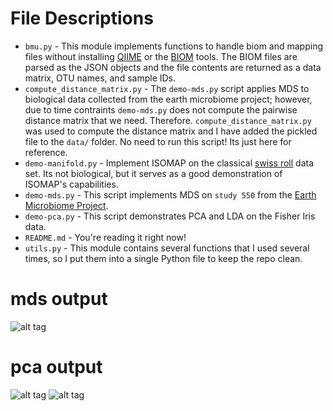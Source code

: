 # File Descriptions
* `bmu.py` - This module implements functions to handle biom and mapping files without installing [QIIME](http://qiime.org/) or the [BIOM](http://biom-format.org/) tools. The BIOM files are parsed as the JSON objects and the file contents are returned as a data matrix, OTU names, and sample IDs. 
* `compute_distance_matrix.py` - The `demo-mds.py` script applies MDS to biological data collected from the earth microbiome project; however, due to time contraints `demo-mds.py` does not compute the pairwise distance matrix that we need. Therefore. `compute_distance_matrix.py` was used to compute the distance matrix and I have added the pickled file to the `data/` folder. No need to run this script! Its just here for reference. 
* `demo-manifold.py` - Implement ISOMAP on the classical [swiss roll](http://isomap.stanford.edu/datasets.html) data set. Its not biological, but it serves as a good demonstration of ISOMAP's capabilities.  
* `demo-mds.py` - This script implements MDS on `study 550` from the [Earth Microbiome Project](http://www.earthmicrobiome.org/). 
* `demo-pca.py` - This script demonstrates PCA and LDA on the Fisher Iris data. 
* `README.md` - You're reading it right now!
* `utils.py` - This module contains several functions that I used several times, so I put them into a single Python file to keep the repo clean.

# mds output 

![alt tag](https://raw.github.com/gditzler/eces436-dimred/master/python/mds-output.png)


# pca output 

![alt tag](https://raw.github.com/gditzler/eces436-dimred/master/python/pca-output.png)
![alt tag](https://raw.github.com/gditzler/eces436-dimred/master/python/lda-output.png)
 
